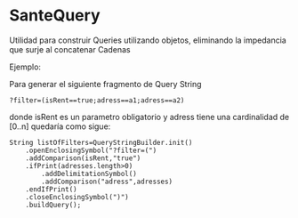 # SanteQuery
Utilidad para construir Queries utilizando objetos, eliminando la impedancia que surje al concatenar Cadenas

Ejemplo:

Para generar el siguiente fragmento de Query String 

    ?filter=(isRent==true;adress==a1;adress==a2) 

donde isRent es un parametro obligatorio y adress tiene una cardinalidad de [0..n] quedaría como sigue:

    String listOfFilters=QueryStringBuilder.init()
    	.openEnclosingSymbol("?filter=(")
    	.addComparison(isRent,"true")
    	.ifPrint(adresses.length>0)
    		.addDelimitationSymbol()
    		.addComparison("adress",adresses)
    	.endIfPrint()
    	.closeEnclosingSymbol(")")
    	.buildQuery();
